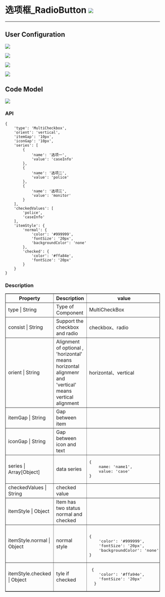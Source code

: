 # 选项框\_RadioButton ![](/assets/radiobutton.png)

---

## User Configuration 


![](/assets/controls/Radiobutton01.jpg)

![](/assets/controls/Radiobutton02.jpg)

![](/assets/controls/Radiobutton04.jpg)

![](/assets/controls/Radiobutton05.jpg)



## Code Model

![](/assets/controls/Radiobutton03.jpg)

### API
```
{
    'type': 'MultiCheckbox',
    'orient': 'vertical',
    'itemGap': '10px',
    'iconGap': '10px',
    'series': [
        {
            'name': '选项一',
            'value': 'caseInfo'
        },
        {
            'name': '选项二',
            'value': 'police'
        },
        {
            'name': '选项三',
            'value': 'monitor'
        }
    ],
    'checkedValues': [
        'police',
        'caseInfo'
    ],
    'itemStyle': {
        'normal': {
            'color': '#999999',
            'fontSize': '20px',
            'backgroundColor': 'none'
        },
        'checked': {
            'color': '#ffa84e',
            'fontSize': '20px'
        }
    }
}
```

### Description

<table border="1">
<tr>
	<th width="30%">Property</th>
   <th width="30%">Description</th>
   <th> value </th>
</tr>
<tr>
	<td>type | String</td>
	<td>Type of Component</td>
	<td>MultiCheckBox</td>
</tr>
<tr>
	<td>consist | String</td>
	<td>Support the checkbox and radio</td>
	<td>checkbox、radio</td>
</tr>
<tr>
	<td>orient | String</td>
	<td>Alignment of optional , 'horizontal' means horizontal alignmenr and 'vertical' means vertical alignment</td>
	<td>horizontal、vertical</td>
</tr>
<tr>
	<td>itemGap | String</td>
	<td>Gap between item </td>
	<td></td>
</tr>
<tr>
	<td>iconGap | String</td>
	<td>Gap between icon and text</td>
	<td></td>
</tr>
<tr>
	<td>series | Array[Object]</td>
	<td>data series</td>
	<td>
<pre>
{
	name: 'name1',
	value: 'case'
}
</pre>
	</td>
</tr>
<tr>
	<td>checkedValues | String</td>
	<td> checked value</td>
	<td></td>
</tr>
<tr>
	<td>itemStyle | Object</td>
	<td>Item has two status normal and checked</td>
	<td></td>
</tr>
<tr>
	<td>itemStyle.normal | Object</td>
	<td>normal style</td>
	<td><pre> 
{
	'color': '#999999',
	'fontSize': '20px',
	'backgroundColor': 'none'
}</pre></td>
</tr>
<tr>
	<td>itemStyle.checked | Object</td>
	<td>tyle if checked</td>
	<td><pre> {
	'color': '#ffa94e',
	'fontSize': '20px'
  }</pre></td>
</tr>
</table>

